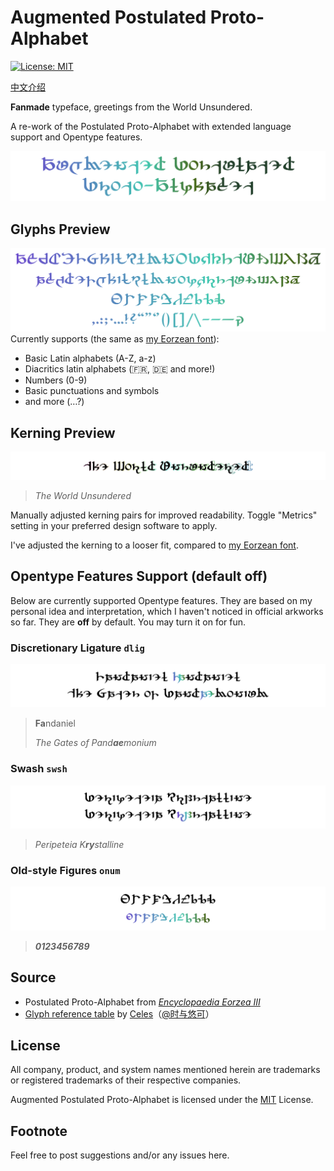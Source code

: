 # Augmented Postulated Proto-Alphabet
[![License: MIT](https://img.shields.io/badge/License-MIT-yellow.svg)](https://opensource.org/licenses/MIT)

[中文介绍](README_CN.md)

**Fanmade** typeface, greetings from the World Unsundered.

A re-work of the Postulated Proto-Alphabet with extended language support and Opentype features.

![Augmented Postulated Proto-Alphabet](preview/Title.svg)

## Glyphs Preview

![Alphabets](preview/Glyphs.svg)
Currently supports (the same as [my Eorzean font](https://github.com/karaipsum/Eorzean-Typeface)):
- Basic Latin alphabets (A-Z, a-z)
- Diacritics latin alphabets (🇫🇷, 🇩🇪 and more!)
- Numbers (0-9)
- Basic punctuations and symbols
- and more (…?)

## Kerning Preview

![Kerning](preview/Kerning.svg)
> _The World Unsundered_

Manually adjusted kerning pairs for improved readability. Toggle "Metrics" setting in your preferred design software to apply.

I've adjusted the kerning to a looser fit, compared to [my Eorzean font](https://github.com/karaipsum/Eorzean-Typeface).

## Opentype Features Support (default off)

Below are currently supported Opentype features. They are based on my personal idea and interpretation, which I haven't noticed in official arkworks so far. They are **off** by default. You may turn it on for fun.

### Discretionary Ligature `dlig`

![dlig](preview/Ligature.svg)
> **Fa**ndaniel
>
> _The Gates of Pand**ae**monium_

### Swash `swsh`

![swsh](preview/Swash.svg)
> _Peripeteia K**ry**stalline_

### Old-style Figures `onum`

![onum](preview/OSF.svg)
> _**0123456789**_

## Source

- Postulated Proto-Alphabet from [_Encyclopaedia Eorzea III_](https://sqex.to/Snrq9)
- [Glyph reference table](https://weibo.com/3506214112/NkPbor2Iz) by [Celes](https://club.huijiwiki.com/wiki/%E7%89%B9%E6%AE%8A:%E9%A9%BE%E9%A9%B6%E5%AE%A4#/user/45979/main)（[@时与悠可](https://weibo.com/u/3506214112)）

## License

All company, product, and system names mentioned herein are trademarks or registered trademarks of their respective companies.

Augmented Postulated Proto-Alphabet is licensed under the [MIT](LICENSE) License.

## Footnote

Feel free to post suggestions and/or any issues here.